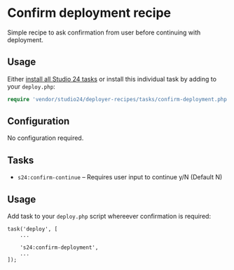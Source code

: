 # Confirm deployment recipe

Simple recipe to ask confirmation from user before continuing with deployment.

## Usage

Either [install all Studio 24 tasks](../README.md#installation) or install this individual task by adding to your `deploy.php`:

```php
require 'vendor/studio24/deployer-recipes/tasks/confirm-deployment.php';
```

## Configuration
No configuration required.  

## Tasks

- `s24:confirm-continue` – Requires user input to continue y/N (Default N)


## Usage

Add task to your `deploy.php` script whereever confirmation is required:  

```
task('deploy', [
    ...

    's24:confirm-deployment',    
    ...
]);
```
